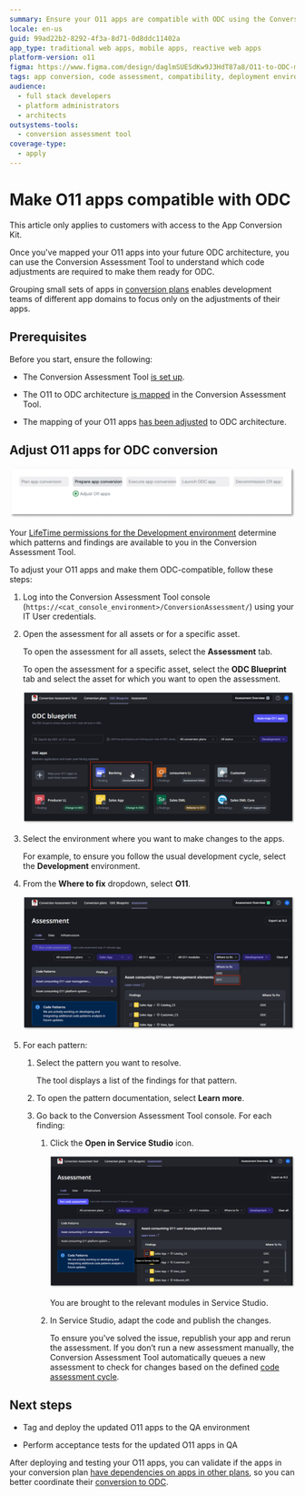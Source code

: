 ```yaml
---
summary: Ensure your O11 apps are compatible with ODC using the Conversion Assessment Tool for code assessment and adjustments.
locale: en-us
guid: 99ad22b2-8292-4f3a-8d71-0d8ddc11402a
app_type: traditional web apps, mobile apps, reactive web apps
platform-version: o11
figma: https://www.figma.com/design/daglmSUESdKw9J3HdT87a8/O11-to-ODC-migration?node-id=2041-594
tags: app conversion, code assessment, compatibility, deployment environments, application architecture
audience:
  - full stack developers
  - platform administrators
  - architects
outsystems-tools:
  - conversion assessment tool
coverage-type:
  - apply
---
```


# Make O11 apps compatible with ODC

<div class="info" markdown="1">

This article only applies to customers with access to the App Conversion Kit.

</div>

Once you've mapped your O11 apps into your future ODC architecture, you can use the Conversion Assessment Tool to understand which code adjustments are required to make them ready for ODC.

Grouping small sets of apps in [conversion plans](../plan/plan-define-migration-plans.md) enables development teams of different app domains to focus only on the adjustments of their apps.

## Prerequisites

Before you start, ensure the following:

* The Conversion Assessment Tool [is set up](../setup-assessement-tool.md).

* The O11 to ODC architecture [is mapped](../plan/plan-map-apps.md) in the Conversion Assessment Tool.

* The mapping of your O11 apps [has been adjusted](../plan/plan-assess-refactor.md) to ODC architecture.

## Adjust O11 apps for ODC conversion

![Diagram showing the Adapt O11 apps for ODC conversion step in the conversion process.](images/prepare-adapt-o11-apps-diag.png "Adapt O11 apps for ODC conversion diagram")

<div class="info" markdown="1">

Your [LifeTime permissions for the Development environment](../plan/mat-permissions.md#assessment-findings) determine which patterns and findings are available to you in the Conversion Assessment Tool.

</div>

To adjust your O11 apps and make them ODC-compatible, follow these steps:

1. Log into the Conversion Assessment Tool console (`https://<cat_console_environment>/ConversionAssessment/`) using your IT User credentials.

1. Open the assessment for all assets or for a specific asset.

    To open the assessment for all assets, select the **Assessment** tab.

    To open the assessment for a specific asset, select the **ODC Blueprint** tab and select the asset for which you want to open the assessment.

    ![Screenshot of clicking an asset in the Assessment tool to open its assessment.](images/select-asset-at.png "Open an asset's assessment")

1. Select the environment where you want to make changes to the apps.

    For example, to ensure you follow the usual development cycle, select the **Development** environment.

1. From the **Where to fix** dropdown, select **O11**.

    ![Screenshot of filtering where to fix the app modules.](images/filter-fix-at.png "Filter where to fix the issue")

1. For each pattern:

    1. Select the pattern you want to resolve.

        The tool displays a list of the findings for that pattern.

    1. To open the pattern documentation,  select **Learn more**.

    1. Go back to the Conversion Assessment Tool console. For each finding:
    
        1. Click the **Open in Service Studio** icon.

            ![Screenshot of how to open the finding in Service Studio.](images/open-finding-at.png "Open Service Studio from the list of findings")

            You are brought to the relevant modules in Service Studio.

        1. In Service Studio, adapt the code and publish the changes.

            <div class="info" markdown="1">

            To ensure you've solved the issue, republish your app and rerun the assessment. If you don’t run a new assessment manually, the Conversion Assessment Tool automatically queues a new assessment to check for changes based on the defined [code assessment cycle](../setup-assessement-tool.md#cycles).

            </div>

## Next steps

* Tag and deploy the updated O11 apps to the QA environment

* Perform acceptance tests for the updated O11 apps in QA

After deploying and testing your O11 apps, you can validate if the apps in your conversion plan [have dependencies on apps in other plans](../plan/plan-define-migration-plans.md#dependencies), so you can better coordinate their [conversion to ODC](../execute/execute-intro.md).


